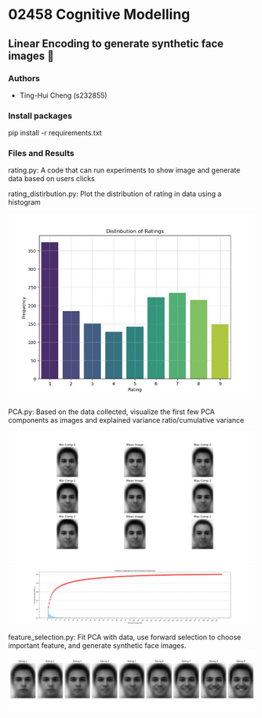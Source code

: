 # 02458 Cognitive Modelling
## Linear Encoding to generate synthetic face images 💼

### Authors
- Ting-Hui Cheng (s232855)

### Install packages
pip install -r requirements.txt

### Files and Results
rating.py: A code that can run experiments to show image and generate data based on users clicks

rating_distirbution.py: Plot the distribution of rating in data using a histogram

![PC](figures/distribution.jpg)

PCA.py: Based on the data collected, visualize the first few PCA components as images and explained variance ratio/cumulative variance

![PC](figures/PCA_component.jpg)
![Ex](figures/PCA_explained_variance.jpg)

feature_selection.py: Fit PCA with data, use forward selection to choose important feature, and generate synthetic face images. 
![PC](figures/Generated_image.jpg)
